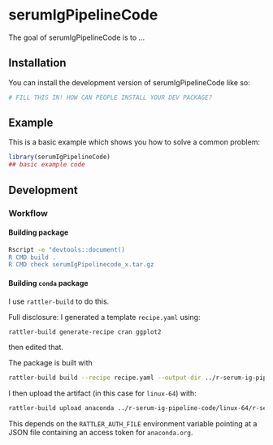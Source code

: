 
# serumIgPipelineCode

<!-- badges: start -->
<!-- badges: end -->

The goal of serumIgPipelineCode is to ...

## Installation

You can install the development version of serumIgPipelineCode like so:

``` r
# FILL THIS IN! HOW CAN PEOPLE INSTALL YOUR DEV PACKAGE?
```

## Example

This is a basic example which shows you how to solve a common problem:

``` r
library(serumIgPipelineCode)
## basic example code
```

## Development

### Workflow

#### Building package

```sh
Rscript -e "devtools::document()
R CMD build .
R CMD check serumIgPipelinecode_x.tar.gz
```

#### Building `conda` package

I use `rattler-build` to do this.

Full disclosure: I generated a template `recipe.yaml` using: 
```sh
rattler-build generate-recipe cran ggplot2
```
then edited that.

The package is built with

```sh
rattler-build build --recipe recipe.yaml --output-dir ../r-serum-ig-pipeline-code
```

I then upload the artifact (in this case for `linux-64`) with:

```sh
rattler-build upload anaconda ../r-serum-ig-pipeline-code/linux-64/r-serum-ig-pipeline-code-0.1.0-hb0f4dca_0.conda --owner twillis209
```

This depends on the `RATTLER_AUTH_FILE` environment variable pointing at a JSON file containing an access token for `anaconda.org`.